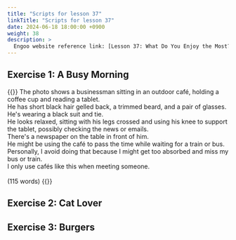 ```yaml
---
title: "Scripts for lesson 37"
linkTitle: "Scripts for lesson 37"
date: 2024-06-18 18:00:00 +0900
weight: 38
description: >
  Engoo website reference link: [Lesson 37: What Do You Enjoy the Most?](https://engoo.com/app/lessons/describing-pictures-intermediate-describing-pictures-what-do-you-enjoy-the-most/AnHnwE89EeeYFyMXCO5YZQ?category_id=P_HriMOnEeifo0O-yMP42w&course_id=ZZasjsOnEeiHZVOMC0VfdA)
---
```


## Exercise 1: A Busy Morning

{{<card header="**Script**">}}
The photo shows a businessman sitting in an outdoor café, holding a coffee cup and reading a tablet. <br/>
He has short black hair gelled back, a trimmed beard, and a pair of glasses. <br/>
He's wearing a black suit and tie. <br/>
He looks relaxed, sitting with his legs crossed and using his knee to support the tablet, possibly checking the news or emails. <br/>
There's a newspaper on the table in front of him. <br/>
He might be using the café to pass the time while waiting for a train or bus. <br/>
Personally, I avoid doing that because I might get too absorbed and miss my bus or train. <br/>
I only use cafés like this when meeting someone.<br/>
<br/>
(115 words)
{{</card>}}


## Exercise 2: Cat Lover


## Exercise 3: Burgers

